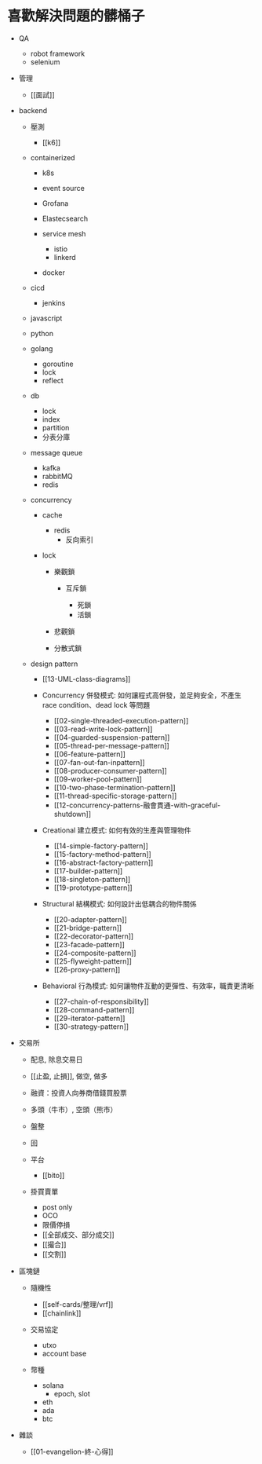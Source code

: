 # 喜歡解決問題的髒桶子

- QA

  - robot framework
  - selenium

- 管理

  - [[面試]]

- backend

  - 壓測

    - [[k6]]

  - containerized

    - k8s
    - event source
    - Grofana
    - Elastecsearch
    - service mesh

      - istio
      - linkerd

    - docker

  - cicd

    - jenkins

  - javascript
  - python
  - golang

    - goroutine
    - lock
    - reflect

  - db

    - lock
    - index
    - partition
    - 分表分庫

  - message queue

    - kafka
    - rabbitMQ
    - redis

  - concurrency

    - cache

      - redis
        - 反向索引

    - lock

      - 樂觀鎖

        - 互斥鎖

          - 死鎖
          - 活鎖

      - 悲觀鎖
      - 分散式鎖

  - design pattern

    - [[13-UML-class-diagrams]]
    - Concurrency 併發模式: 如何讓程式高併發，並足夠安全，不產生 race condition、dead lock 等問題

      - [[02-single-threaded-execution-pattern]]
      - [[03-read-write-lock-pattern]]
      - [[04-guarded-suspension-pattern]]
      - [[05-thread-per-message-pattern]]
      - [[06-feature-pattern]]
      - [[07-fan-out-fan-inpattern]]
      - [[08-producer-consumer-pattern]]
      - [[09-worker-pool-pattern]]
      - [[10-two-phase-termination-pattern]]
      - [[11-thread-specific-storage-pattern]]
      - [[12-concurrency-patterns-融會貫通-with-graceful-shutdown]]

    - Creational 建立模式: 如何有效的生產與管理物件

      - [[14-simple-factory-pattern]]
      - [[15-factory-method-pattern]]
      - [[16-abstract-factory-pattern]]
      - [[17-builder-pattern]]
      - [[18-singleton-pattern]]
      - [[19-prototype-pattern]]

    - Structural 結構模式: 如何設計出低耦合的物件關係

      - [[20-adapter-pattern]]
      - [[21-bridge-pattern]]
      - [[22-decorator-pattern]]
      - [[23-facade-pattern]]
      - [[24-composite-pattern]]
      - [[25-flyweight-pattern]]
      - [[26-proxy-pattern]]

    - Behavioral 行為模式: 如何讓物件互動的更彈性、有效率，職責更清晰

      - [[27-chain-of-responsibility]]
      - [[28-command-pattern]]
      - [[29-iterator-pattern]]
      - [[30-strategy-pattern]]

- 交易所

  - 配息, 除息交易日
  - [[止盈, 止損]], 做空, 做多
  - 融資：投資人向券商借錢買股票
  - 多頭（牛市）, 空頭（熊市）
  - 盤整
  - 回
  - 平台

    - [[bito]]

  - 掛買賣單

    - post only
    - OCO
    - 限價停損
    - [[全部成交、部分成交]]
    - [[撮合]]
    - [[交割]]

- 區塊鏈

  - 隨機性

    - [[self-cards/整理/vrf]]
    - [[chainlink]]

  - 交易協定

    - utxo
    - account base

  - 幣種

    - solana
      - epoch, slot
    - eth
    - ada
    - btc

- 雜談

  - [[01-evangelion-終-心得]]
